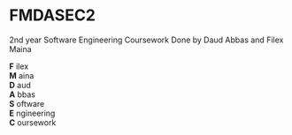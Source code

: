 # FMDASEC2
2nd year Software Engineering Coursework
Done by Daud Abbas and Filex Maina

**F** ilex  
**M** aina  
**D** aud  
**A** bbas  
**S** oftware  
**E** ngineering  
**C** oursework
